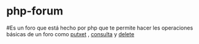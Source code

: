# php-forum
#Es un foro que está hecho por php que te permite hacer les operaciones básicas de un foro como [putxet](https://github.com/omarkass/php-forum/blob/master/putxet.php) , [consulta](https://github.com/omarkass/php-forum/blob/master/CONSULTAR.php) y [delete](https://github.com/omarkass/php-forum/blob/master/delete.php)

